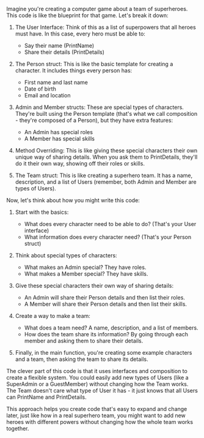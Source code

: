 Imagine you're creating a computer game about a team of superheroes. This code is like the blueprint for that game. Let's break it down:

1. The User Interface:
   Think of this as a list of superpowers that all heroes must have. In this case, every hero must be able to:
   - Say their name (PrintName)
   - Share their details (PrintDetails)

2. The Person struct:
   This is like the basic template for creating a character. It includes things every person has:
   - First name and last name
   - Date of birth
   - Email and location

3. Admin and Member structs:
   These are special types of characters. They're built using the Person template (that's what we call composition - they're composed of a Person), but they have extra features:
   - An Admin has special roles
   - A Member has special skills

4. Method Overriding:
   This is like giving these special characters their own unique way of sharing details. When you ask them to PrintDetails, they'll do it their own way, showing off their roles or skills.

5. The Team struct:
   This is like creating a superhero team. It has a name, description, and a list of Users (remember, both Admin and Member are types of Users).

Now, let's think about how you might write this code:

1. Start with the basics:
   - What does every character need to be able to do? (That's your User interface)
   - What information does every character need? (That's your Person struct)

2. Think about special types of characters:
   - What makes an Admin special? They have roles.
   - What makes a Member special? They have skills.

3. Give these special characters their own way of sharing details:
   - An Admin will share their Person details and then list their roles.
   - A Member will share their Person details and then list their skills.

4. Create a way to make a team:
   - What does a team need? A name, description, and a list of members.
   - How does the team share its information? By going through each member and asking them to share their details.

5. Finally, in the main function, you're creating some example characters and a team, then asking the team to share its details.

The clever part of this code is that it uses interfaces and composition to create a flexible system. You could easily add new types of Users (like a SuperAdmin or a GuestMember) without changing how the Team works. The Team doesn't care what type of User it has - it just knows that all Users can PrintName and PrintDetails.

This approach helps you create code that's easy to expand and change later, just like how in a real superhero team, you might want to add new heroes with different powers without changing how the whole team works together.
